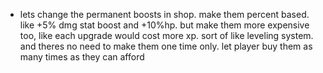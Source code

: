 - lets change the permanent boosts in shop. make them percent based. like +5% dmg stat boost and +10%hp. but make them more expensive too, like each upgrade would cost more xp. sort of like leveling system. and theres no need to make them one time only. let player buy them as many times as they can afford